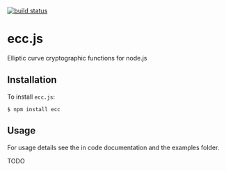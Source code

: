 [![build status](https://secure.travis-ci.org/siddMahen/ecc.js.png)](http://travis-ci.org/siddMahen/ecc.js)
# ecc.js

Elliptic curve cryptographic functions for node.js

## Installation

To install `ecc.js`:

    $ npm install ecc

## Usage

For usage details see the in code documentation
and the examples folder.

TODO
